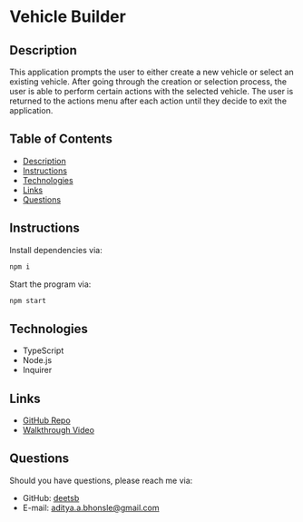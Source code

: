 # Vehicle Builder

## Description
This application prompts the user to either create a new vehicle or select an existing vehicle. After going through the creation or selection process, the user is able to perform certain actions with the selected vehicle. The user is returned to the actions menu after each action until they decide to exit the application.

## Table of Contents
- [Description](#description)
- [Instructions](#instructions)
- [Technologies](#technologies)
- [Links](#links)
- [Questions](#questions)

## Instructions
Install dependencies via:
```bash
npm i
```
Start the program via:
```bash
npm start
```

## Technologies
- TypeScript
- Node.js
- Inquirer

## Links
- [GitHub Repo](https://github.com/deetsb/vehicle-builder)
- [Walkthrough Video](https://app.screencastify.com/v3/watch/hAEZup1DF53QPEZKlY8F)

## Questions
Should you have questions, please reach me via:
- GitHub: [deetsb](https://github.com/deetsb)
- E-mail: [aditya.a.bhonsle@gmail.com](mailto:aditya.a.bhonsle@gmail.com)